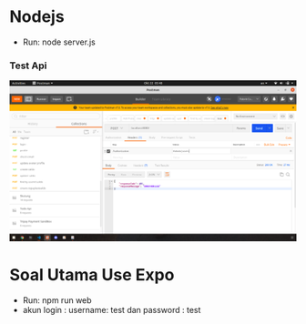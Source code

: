 # Nodejs
- Run: node server.js
### Test Api
![da](./nodejs.png)

# Soal Utama Use Expo
- Run: npm run web
- akun login : username: test dan password : test
